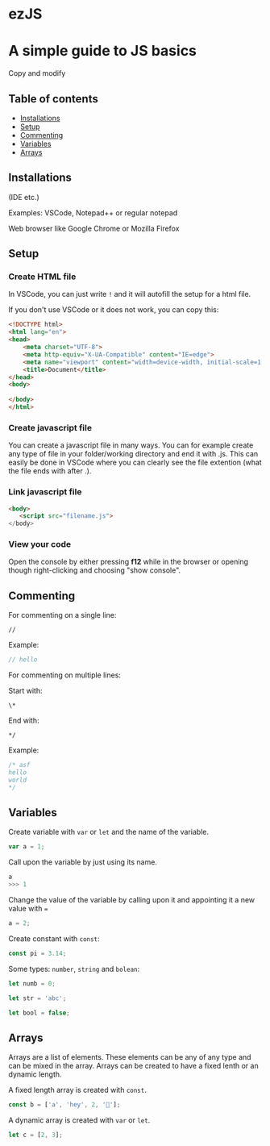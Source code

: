 # ezJS

# A simple guide to JS basics

Copy and modify

## Table of contents

- [Installations](#installations)
- [Setup](#setup)
- [Commenting](#commenting)
- [Variables](#variables)
- [Arrays](#arrays)

## Installations
(IDE etc.)

Examples: VSCode, Notepad++ or regular notepad

Web browser like Google Chrome or Mozilla Firefox

## Setup

### Create HTML file

In VSCode, you can just write `!` and it will autofill the setup for a html file.

If you don't use VSCode or it does not work, you can copy this:

```html
<!DOCTYPE html>
<html lang="en">
<head>
    <meta charset="UTF-8">
    <meta http-equiv="X-UA-Compatible" content="IE=edge">
    <meta name="viewport" content="width=device-width, initial-scale=1.0">
    <title>Document</title>
</head>
<body>
    
</body>
</html>
```

### Create javascript file

You can create a javascript file in many ways. You can for example create any type of file in your folder/working directory and end it with .js. This can easily be done in VSCode where you can clearly see the file extention (what the file ends with after .).

### Link javascript file

```html
<body>
   <script src="filename.js"> 
</body>
```

### View your code

Open the console by either pressing **f12** while in the browser or opening though right-clicking and choosing "show console".

## Commenting

For commenting on a single line:

`//`

Example:
```javascript
// hello
```
For commenting on multiple lines:

Start with:

`\*`

End with:

`*/`

Example:

```js
/* asf
hello
world
*/
```

## Variables

Create variable with `var` or `let` and the name of the variable.

```js
var a = 1;
```

Call upon the variable by just using its name.

```js
a
>>> 1 
```

Change the value of the variable by calling upon it and appointing it a new value with `=`

```js
a = 2;
```

Create constant with `const`:

```js
const pi = 3.14;
```

Some types: `number`, `string` and `bolean`:

```js
let numb = 0;

let str = 'abc';

let bool = false;
```

## Arrays

Arrays are a list of elements. These elements can be any of any type and can be mixed in the array. Arrays can be created to have a fixed lenth or an dynamic length.

A fixed length array is created with `const`.

```js
const b = ['a', 'hey', 2, '🎁'];
```

A dynamic array is created with `var` or `let`.

```js
let c = [2, 3];
```
